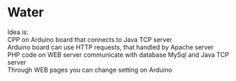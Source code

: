 # Water
Idea is:</br>
  CPP on Arduino board that connects to Java TCP server</br>
  Arduino board can use HTTP requests, that handled by Apache server</br>
  PHP code on WEB server communicate with database MySql and Java TCP server</br>
  Through WEB pages you can change setting on Arduino</br>
